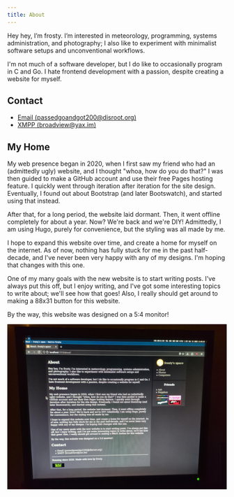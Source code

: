 ```yaml
---
title: About
---
```


Hey hey, I’m frosty. I’m interested in meteorology, programming, systems administration, and photography; I also like to experiment with minimalist software setups and unconventional workflows.

I'm not much of a software developer, but I do like to occasionally program in C and Go. I hate frontend development with a passion, despite creating a website for myself.

## Contact

* [Email (passedgoandgot200@disroot.org)](mailto:passedgoandgot200@disroot.org)
* [XMPP (broadview@yax.im)](xmpp:broadview@yax.im)

## My Home

My web presence began in 2020, when I first saw my friend who had an (admittedly ugly) website, and I thought "whoa, how do you do that?" I was then guided to make a GitHub account and use their free Pages hosting feature. I quickly went through iteration after iteration for the site design. Eventually, I found out about Bootstrap (and later Bootswatch), and started using that instead.

After that, for a long period, the website laid dormant. Then, it went offline completely for about a year. Now? We're back and we're DIY! Admittedly, I am using Hugo, purely for convenience, but the styling was all made by me.

I hope to expand this website over time, and create a home for myself on the internet. As of now, nothing has fully stuck for me in the past half-decade, and I've never been very happy with any of my designs. I'm hoping that changes with this one.

One of my many goals with the new website is to start writing posts. I've always put this off, but I enjoy writing, and I've got some interesting topics to write about; we'll see how that goes! Also, I really should get around to making a 88x31 button for this website.

By the way, this website was designed on a 5:4 monitor!

![5:4 Monitor](monitor.jpeg "My website on my 5:4 monitor.")
